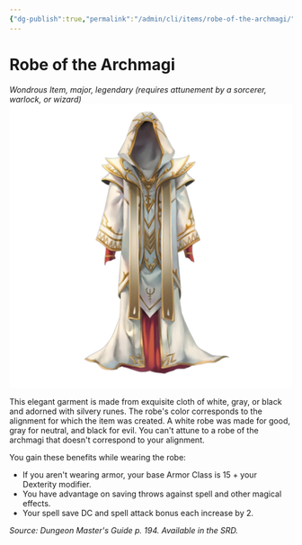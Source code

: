 ```yaml
---
{"dg-publish":true,"permalink":"/admin/cli/items/robe-of-the-archmagi/","tags":["compendium/src/5e/dmg","item/attunement/required","item/rarity/legendary","item/tier/major","item/wondrous"],"updated":"2025-01-11T15:32:19.868+00:00"}
---
```


# Robe of the Archmagi
*Wondrous Item, major, legendary (requires attunement by a sorcerer, warlock, or wizard)*  
![](https://raw.githubusercontent.com/5etools-mirror-2/5etools-img/main/items/DMG/Robe%20of%20the%20Archmagi.webp#right)  


This elegant garment is made from exquisite cloth of white, gray, or black and adorned with silvery runes. The robe's color corresponds to the alignment for which the item was created. A white robe was made for good, gray for neutral, and black for evil. You can't attune to a robe of the archmagi that doesn't correspond to your alignment.

You gain these benefits while wearing the robe:

- If you aren't wearing armor, your base Armor Class is 15 + your Dexterity modifier.  
- You have advantage on saving throws against spell and other magical effects.  
- Your spell save DC and spell attack bonus each increase by 2.  

*Source: Dungeon Master's Guide p. 194. Available in the SRD.*